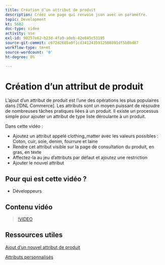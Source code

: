 ```yaml
---
title: Création d’un attribut de produit
description: Créez une page qui renvoie json avec un paramètre.
topic: Development
kt: 5602
doc-type: video
activity: use
exl-id: 98257e62-b23d-4fa9-a0eb-42e045c53195
source-git-commit: c672d2685a9f1cd3412435912508891df5b8bd87
workflow-type: tm+mt
source-wordcount: '0'
ht-degree: 0%

---
```


# Création d’un attribut de produit

L’ajout d’un attribut de produit est l’une des opérations les plus populaires dans [!DNL Commerce]. Les attributs sont un moyen puissant de résoudre de nombreuses tâches pratiques liées à un produit. Il existe un processus simple pour ajouter un attribut de type liste déroulante à un produit.

Dans cette vidéo :

- Ajoutez un attribut appelé clothing_matter avec les valeurs possibles : Coton, cuir, soie, denim, fourrure et laine
- Rendre cet attribut visible sur la page de consultation du produit, en gras, en texte
- Affectez-la au jeu d’attributs par défaut et ajoutez une restriction
- Ajouter le nouvel attribut

## Pour qui est cette vidéo ?

- Développeurs

## Contenu vidéo

>[!VIDEO](https://video.tv.adobe.com/v/35789?quality=12&learn=on)

## Ressources utiles

[Ajout d’un nouvel attribut de produit](https://devdocs.magento.com/videos/fundamentals/add-new-product-attribute/)

[Attributs personnalisés](https://devdocs.magento.com/guides/v2.4/howdoi/custom-attributes/introduction.html)
